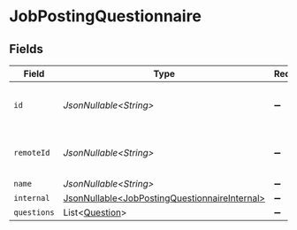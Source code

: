 # JobPostingQuestionnaire


## Fields

| Field                                                                                                        | Type                                                                                                         | Required                                                                                                     | Description                                                                                                  | Example                                                                                                      |
| ------------------------------------------------------------------------------------------------------------ | ------------------------------------------------------------------------------------------------------------ | ------------------------------------------------------------------------------------------------------------ | ------------------------------------------------------------------------------------------------------------ | ------------------------------------------------------------------------------------------------------------ |
| `id`                                                                                                         | *JsonNullable\<String>*                                                                                      | :heavy_minus_sign:                                                                                           | Unique identifier                                                                                            | 8187e5da-dc77-475e-9949-af0f1fa4e4e3                                                                         |
| `remoteId`                                                                                                   | *JsonNullable\<String>*                                                                                      | :heavy_minus_sign:                                                                                           | Provider's unique identifier                                                                                 | 8187e5da-dc77-475e-9949-af0f1fa4e4e3                                                                         |
| `name`                                                                                                       | *JsonNullable\<String>*                                                                                      | :heavy_minus_sign:                                                                                           | N/A                                                                                                          |                                                                                                              |
| `internal`                                                                                                   | [JsonNullable\<JobPostingQuestionnaireInternal>](../../models/components/JobPostingQuestionnaireInternal.md) | :heavy_minus_sign:                                                                                           | N/A                                                                                                          |                                                                                                              |
| `questions`                                                                                                  | List\<[Question](../../models/components/Question.md)>                                                       | :heavy_minus_sign:                                                                                           | N/A                                                                                                          |                                                                                                              |